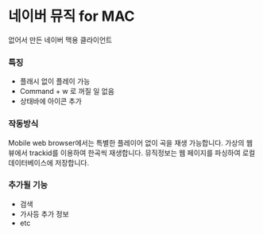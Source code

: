 # 네이버 뮤직 for MAC 
없어서 만든 네이버 맥용 클라이언트

### 특징
 - 플래시 없이 플레이 가능
 - Command + w 로 꺼질 일 없음
 - 상태바에 아이콘 추가

### 작동방식
Mobile web browser에서는 특별한 플레이어 없이 곡을 재생 가능합니다. 
가상의 웹뷰에서 trackid를 이용하여 한곡씩 재생합니다. 
뮤직정보는 웹 페이지를 파싱하여 로컬 데이터베이스에 저장합니다.

### 추가될 기능
 - 검색
 - 가사등 추가 정보
 - etc
 

